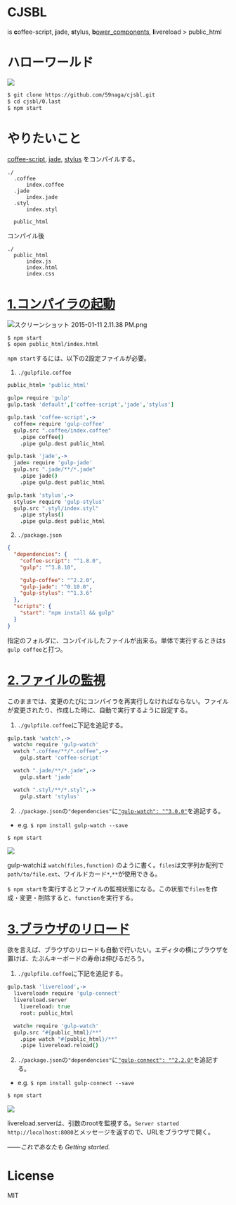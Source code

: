 # CJSBL
is **c**offee-script, **j**ade, **s**tylus, **b**[ower_components](https://www.npmjs.com/package/gulp-jsfy), **l**ivereload > public_html

# ハローワールド
![](http://i.gyazo.com/5612fd5db2051401c5486890302b1355.gif)

```bash
$ git clone https://github.com/59naga/cjsbl.git
$ cd cjsbl/0.last
$ npm start
```

# やりたいこと
[coffee-script](http://coffeescript.org/), [jade](http://qiita.com/sasaplus1/items/189560f80cf337d40fdf), [stylus](http://kyosuke.tumblr.com/post/14003234226/stylus) をコンパイルする。

```
./
  .coffee
      index.coffee
  .jade
      index.jade
  .styl
      index.styl

  public_html
```

コンパイル後

```
./
  public_html
      index.js
      index.html
      index.css
```

# [1.コンパイラの起動](https://github.com/59naga/cjsbl/tree/master/1.first)

![スクリーンショット 2015-01-11 2.11.38 PM.png](http://i.gyazo.com/cb74e3af00d40bc4b0257619c458ae10.gif)

```
$ npm start
$ open public_html/index.html
```

`npm start`するには、以下の2設定ファイルが必要。

1. `./gulpfile.coffee`
  ```coffeescript
  public_html= 'public_html'

  gulp= require 'gulp'
  gulp.task 'default',['coffee-script','jade','stylus']

  gulp.task 'coffee-script',->
    coffee= require 'gulp-coffee'
    gulp.src ".coffee/index.coffee"
      .pipe coffee()
      .pipe gulp.dest public_html

  gulp.task 'jade',->
    jade= require 'gulp-jade'
    gulp.src ".jade/**/*.jade"
      .pipe jade()
      .pipe gulp.dest public_html

  gulp.task 'stylus',->
    stylus= require 'gulp-stylus'
    gulp.src ".styl/index.styl"
      .pipe stylus()
      .pipe gulp.dest public_html
  ```
2. `./package.json`
  ```json
  {
    "dependencies": {
      "coffee-script": "^1.8.0",
      "gulp": "^3.8.10",

      "gulp-coffee": "^2.2.0",
      "gulp-jade": "^0.10.0",
      "gulp-stylus": "^1.3.6"
    },
    "scripts": {
      "start": "npm install && gulp"
    }
  }
  ```

指定のフォルダに、コンパイルしたファイルが出来る。単体で実行するときは`$ gulp coffee`と打つ。

# [2.ファイルの監視](https://github.com/59naga/cjsbl/tree/master/2.second)
このままでは、変更のたびにコンパイラを再実行しなければならない。ファイルが変更されたり、作成した時に、自動で実行するように設定する。

1. `./gulpfile.coffee`に下記を追記する。
  ```coffeescript
  gulp.task 'watch',->
    watch= require 'gulp-watch'
    watch ".coffee/**/*.coffee",->
      gulp.start 'coffee-script'

    watch ".jade/**/*.jade",->
      gulp.start 'jade'

    watch ".styl/**/*.styl",->
      gulp.start 'stylus'
  ```

2. `./package.json`の`"dependencies"`に[`"gulp-watch": "^3.0.0"`](https://www.npmjs.com/package/gulp-watch)を追記する。
  * e.g. `$ npm install gulp-watch --save`

```bash
$ npm start
```
![](http://i.gyazo.com/63c9b787998699285a1c3c1eb018b19b.gif)

gulp-watchは `watch(files,function)` のように書く。`files`は文字列か配列で`path/to/file.ext`、ワイルドカード`*`,`**`が使用できる。

`$ npm start`を実行するとファイルの監視状態になる。この状態で`files`を作成・変更・削除すると、`function`を実行する。

# [3.ブラウザのリロード](https://github.com/59naga/cjsbl/tree/master/3.third)
欲を言えば、ブラウザのリロードも自動で行いたい。エディタの横にブラウザを置けば、たぶんキーボードの寿命は伸びるだろう。

1. `./gulpfile.coffee`に下記を追記する。
  ```coffeescript
  gulp.task 'livereload',->
    livereload= require 'gulp-connect'
    livereload.server
      livereload: true
      root: public_html

    watch= require 'gulp-watch'
    gulp.src "#{public_html}/**"
      .pipe watch "#{public_html}/**"
      .pipe livereload.reload()
  ```

2. `./package.json`の`"dependencies"`に[`"gulp-connect": "^2.2.0"`](https://www.npmjs.com/package/gulp-connect)を追記する。
  * e.g. `$ npm install gulp-connect --save`

```bash
$ npm start
```
![](http://i.gyazo.com/62f0d229feb0180820dd8ecc26529cb2.gif)

livereload.serverは、引数のrootを監視する。`Server started http://localhost:8080`とメッセージを返すので、URLをブラウザで開く。

*───これであなたも Getting started.*

# License
  MIT